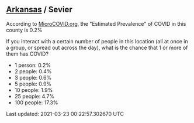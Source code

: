 
## [Arkansas](/united-states/arkansas) / Sevier

According to [MicroCOVID.org](http://microcovid.org),
the "Estimated Prevalence" of COVID in this county is 0.2%

If you interact with a certain number of people in this location
(all at once in a group, or spread out across the day), what is the chance that
1 or more of them has COVID?

- 1 person: 0.2%
- 2 people: 0.4%
- 3 people: 0.6%
- 5 people: 0.9%
- 10 people: 1.9%
- 25 people: 4.7%
- 100 people: 17.3%

Last updated: 2021-03-23 00:22:57.302670 UTC
